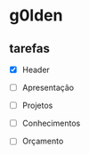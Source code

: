 # g0lden


## tarefas

 - [X] Header
 - [ ] Apresentação
 - [ ] Projetos
 - [ ] Conhecimentos
 - [ ] Orçamento
 
